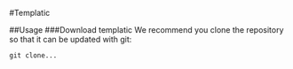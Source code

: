 #Templatic

##Usage
###Download templatic
We recommend you clone the repository so that it can be updated with git:

`git clone...`

##
